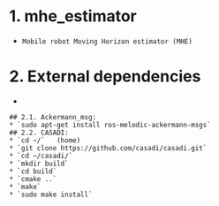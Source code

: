 # 1. mhe_estimator
* `Mobile robot Moving Horizon estimator (MHE)`

# 2. External dependencies
* 
	
    ## 2.1. Ackermann_msg:
    * `sudo apt-get install ros-melodic-ackermann-msgs`
    ## 2.2. CASADI:
	* `cd ~/` 	(home)
	* `git clone https://github.com/casadi/casadi.git`
	* `cd ~/casadi/`
	* `mkdir build`
	* `cd build`
	* `cmake ..`
	* `make`
	* `sudo make install`